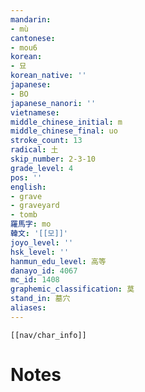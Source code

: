 ```yaml
---
mandarin:
- mù
cantonese:
- mou6
korean:
- 묘
korean_native: ''
japanese:
- BO
japanese_nanori: ''
vietnamese:
middle_chinese_initial: m
middle_chinese_final: uo
stroke_count: 13
radical: 土
skip_number: 2-3-10
grade_level: 4
pos: ''
english:
- grave
- graveyard
- tomb
羅馬字: mo
韓文: '[[모]]'
joyo_level: ''
hsk_level: ''
hanmun_edu_level: 高等
danayo_id: 4067
mc_id: 1408
graphemic_classification: 莫
stand_in: 墓穴
aliases:
---
```

```meta-bind-embed
[[nav/char_info]]
```

# Notes

